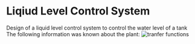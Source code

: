 # Liqiud Level Control System
Design of a liquid level control system to control the water level of a tank
The following information was known about the plant:
![tranfer functions]()

